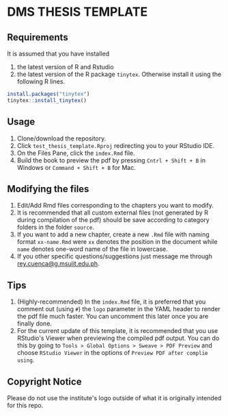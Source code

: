 # DMS THESIS TEMPLATE

## Requirements

It is assumed that you have installed 

 1. the latest version of R and Rstudio
 2. the latest version of the R package `tinytex`. Otherwise install it using the following R lines.
 
  ```r
  install.packages("tinytex")
  tinytex::install_tinytex()
  ```

## Usage

  1. Clone/download the repository.
  2. Click `test_thesis_template.Rproj` redirecting you to your RStudio IDE.
  3. On the Files Pane, click the `index.Rmd` file.
  4. Build the book to preview the pdf by pressing `Cntrl + Shift + B` in Windows or `Command + Shift + B` for Mac.

## Modifying the files

 1. Edit/Add Rmd files corresponding to the chapters you want to modify.
 2. It is recommended that all custom external files (not generated by R during compilation of the pdf) should be save according to category folders in the folder `source`.
 3. If you want to add a new chapter, create a new `.Rmd` file with naming format `xx-name.Rmd` were `xx` denotes the position in the document while `name` denotes one-word name of the file in lowercase.
 4. If you other specific questions/suggestions just message me through <rey.cuenca@g.msuiit.edu.ph>.

## Tips

  1. (Highly-recommended) In the `index.Rmd` file, it is preferred that you comment out (using `#`) the `logo` parameter in the YAML header to render the pdf file much faster. You can uncomment this later once you are finally done.
  2. For the current update of this template, it is recommended that you use RStudio's Viewer when previewing the compiled pdf output. You can do this by going to `Tools > Global Options > Sweave > PDF Preview` and choose `RStudio Viewer` in the options of `Preview PDF after complie using`.


## Copyright Notice

Please do not use the institute's logo outside of what it is originally intended for this repo.
